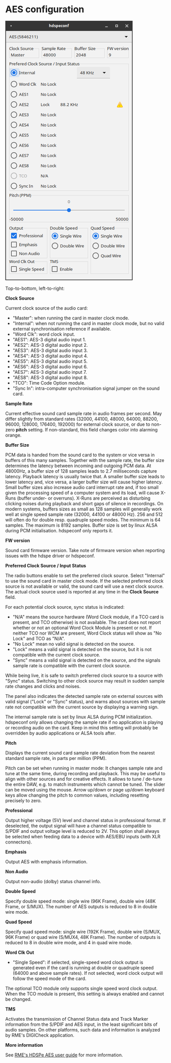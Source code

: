 # AES configuration

![AES control panel](AESPanel.png "AES control panel")

Top-to-bottom, left-to-right:

**Clock Source**

Current clock source of the audio card:
- "Master": when running the card in master clock mode. 
- "Internal": when not running the card in master clock mode, but no valid external synchronisation reference if available. 
- "Word Clk": word clock input.
- "AES1": AES-3 digital audio input 1.
- "AES2": AES-3 digital audio input 2.
- "AES3": AES-3 digital audio input 3.
- "AES4": AES-3 digital audio input 4.
- "AES5": AES-3 digital audio input 5.
- "AES6": AES-3 digital audio input 6.
- "AES7": AES-3 digital audio input 7.
- "AES8": AES-3 digital audio input 8.
- "TCO": Time Code Option module.
- "Sync In": intra-computer synchronisation signal jumper on the sound card.

**Sample Rate**

Current effective sound card sample rate in audio frames per second. May differ slightly from standard rates (32000, 44100, 48000, 64000, 88200, 96000, 128000, 176400, 192000) for external clock source, or due to non-zero **pitch** setting. If non-standard, this field changes color into alarming orange.

**Buffer Size**

PCM data is handed from the sound card to the system or vice versa in buffers of this many samples. Together with the sample rate, the buffer size determines the latency between incoming and outgoing PCM data. At 48000Hz, a buffer size of 128 samples leads to 2.7 milliseconds capture latency. Playback latency is usually twice that.  A smaller buffer size leads to lower latency and, vice versa, a larger buffer size will cause higher latency. Small buffer sizes also increase audio card interrupt rate and, if too small given the processing speed of a computer system and its load, will cause X-Runs (buffer under- or overruns). X-Runs are perceived as disturbing clicking noises during playback and short gaps of silence in recordings. On modern systems, buffers sizes as small as 128 samples will generally work well at single speed sample rate (32000, 44100 or 48000 Hz). 256 and 512 will often do for double resp. quadruple speed modes. The minimum is 64 samples. The maximum is 8192 samples. Buffer size is set by linux ALSA during PCM initialisation. hdspeconf only reports it.

**FW version**

Sound card firmware version. Take note of firmware version when reporting issues with the hdspe driver or hdspeconf.

**Preferred Clock Source / Input Status**

The radio buttons enable to set the preferred clock source. Select "Internal" to use the sound card in master clock mode. If the selected preferred clock source is not available or valid, the sound card will use a next clock source. The actual clock source used is reported at any time in the **Clock Source** field.

For each potential clock source, sync status is indicated: 
- "N/A" means the source hardware (Word Clock module, if a TCO card is present, and TCO otherwise) is not available. The card does not report whether or not an optional Word Clock Module is present or not. If neither TCO nor WCM are present, Word Clock status will show as "No Lock" and TCO as "N/A".
- "No Lock" mean no valid signal is detected on the source. 
- "Lock" means a valid signal is detected on the source, but it is not compatible with the current clock source.
- "Sync" means a valid signal is detected on the source, and the signals sample rate is compatible with the current clock source.

While being live, it is safe to switch preferred clock source to a source with "Sync" status. Switching to other clock source may result in sudden sample rate changes and clicks and noises.

The panel also indicates the detected sample rate on external sources with valid signal ("Lock" or "Sync" status), and warns about sources with sample rate not compatible with the current source by displaying a warning sign.

The internal sample rate is set by linux ALSA during PCM initialization. hdspeconf only allows changing the sample rate if no application is playing or recording audio on the card. Keep in mind this setting will probably be overridden by audio applications or ALSA tools after.

**Pitch**

Displays the current sound card sample rate deviation from the nearest standard sample rate, in parts per million (PPM). 

Pitch can be set when running in master mode: It changes sample rate and tune at the same time, during recording and playback. This may be useful to align with other sources and for creative effects. It allows to tune / de-tune the entire DAW, e.g. to match instruments which cannot be tuned. The slider can be moved using the mouse. Arrow up/down or page up/down keyboard keys allow changing the pitch to common values, including resetting precisely to zero.

**Professional**

Output higher voltage (5V) level and channel status in professional format. If deselected, the output signal will have a channel status compatible to S/PDIF and output voltage level is reduced to 2V. This option shall always be selected when feeding data to a device with AES/EBU inputs (with XLR connectors).

**Emphasis**

Output AES with emphasis information.

**Non Audio**

Output non-audio (dolby) status channel info.

**Double Speed**

Specify double speed mode: single wire (96K Frame), double wire (48K Frame, or S/MUX). The number of AES outputs is reduced to 8 in double wire mode.

**Quad Speed**

Specify quad speed mode: single wire (192K Frame), double wire (S/MUX, 96K Frame) or quad wire (S/MUX4, 48K Frame). The number of outputs is reduced to
8 in double wire mode, and 4 in quad wire mode.

**Word Clk Out**

- "Single Speed": if selected, single-speed word clock output is generated even if the card is running at double or quadruple speed (64000 and above sample rates). If not selected, word clock output will follow the speed mode of the card.

The optional TCO module only supports single speed word clock output. When the TCO module is present, this setting is always enabled and cannot be changed.

**TMS**

Activates the transmission of Channel Status data and Track Marker information from the S/PDIF and AES input, in the least significant bits of audio samples. On other platforms, such data and information is analyzed by RME's DIGICheck application.

**More information**

See [RME's HDSPe AES user guide](https://www.rme-audio.de/downloads/hdspeaes_e.pdf) for more information.

